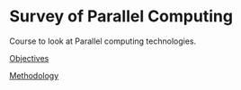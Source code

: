 # Survey of Parallel Computing
Course to look at Parallel computing technologies.

[Objectives](./objectives.md)

[Methodology](./methodology.md)
